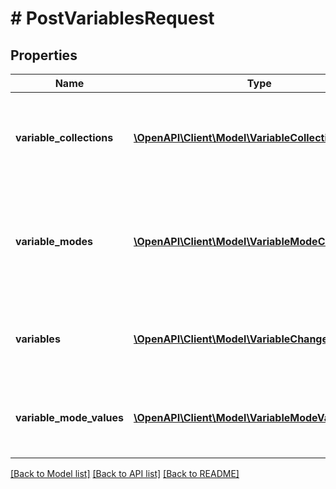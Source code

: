 # # PostVariablesRequest

## Properties

Name | Type | Description | Notes
------------ | ------------- | ------------- | -------------
**variable_collections** | [**\OpenAPI\Client\Model\VariableCollectionChange[]**](VariableCollectionChange.md) | For creating, updating, and deleting variable collections. | [optional]
**variable_modes** | [**\OpenAPI\Client\Model\VariableModeChange[]**](VariableModeChange.md) | For creating, updating, and deleting modes within variable collections. | [optional]
**variables** | [**\OpenAPI\Client\Model\VariableChange[]**](VariableChange.md) | For creating, updating, and deleting variables. | [optional]
**variable_mode_values** | [**\OpenAPI\Client\Model\VariableModeValue[]**](VariableModeValue.md) | For setting a specific value, given a variable and a mode. | [optional]

[[Back to Model list]](../../README.md#models) [[Back to API list]](../../README.md#endpoints) [[Back to README]](../../README.md)
